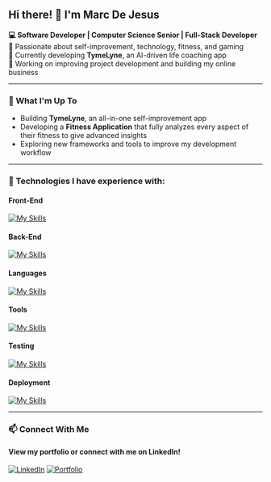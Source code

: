 ## Hi there! 👋 I'm Marc De Jesus

**💻 Software Developer | Computer Science Senior | Full-Stack Developer**  
🚀 Passionate about self-improvement, technology, fitness, and gaming  
📱 Currently developing **TymeLyne**, an AI-driven life coaching app  
🎯 Working on improving project development and building my online business  

---

### 🚀 What I'm Up To  
- Building **TymeLyne**, an all-in-one self-improvement app  
- Developing a **Fitness Application** that fully analyzes every aspect of their fitness to give advanced insights 
- Exploring new frameworks and tools to improve my development workflow  

---

### 🔧 Technologies I have experience with: 

#### Front-End
[![My Skills](https://skillicons.dev/icons?i=react,vite,next,tailwindcss,redux)](https://skillicons.dev)

#### Back-End 
[![My Skills](https://skillicons.dev/icons?i=django,supabase,firebase,sqlite,mongodb,nodejs,spring)](https://skillicons.dev)

#### Languages
[![My Skills](https://skillicons.dev/icons?i=python,javascript,typescript,java,cs,html,css)](https://skillicons.dev)

#### Tools
[![My Skills](https://skillicons.dev/icons?i=vscode,git,docker,figma,ai,photoshop)](https://skillicons.dev)

#### Testing
[![My Skills](https://skillicons.dev/icons?i=postman,jest,cypress)](https://skillicons.dev)

#### Deployment
[![My Skills](https://skillicons.dev/icons?i=vercel,netlify,aws)](https://skillicons.dev)

---

### 📫 Connect With Me  

#### View my portfolio or connect with me on LinkedIn!
[![LinkedIn](https://img.shields.io/badge/-LinkedIn-0077B5?logo=linkedin&logoColor=white&style=flat)](https://www.linkedin.com/in/marc-de-jes%C3%BAs-075185252/)  [![Portfolio](https://img.shields.io/badge/-Portfolio-black?style=flat&logo=vercel)](https://marcdejesus.vercel.app/)  
